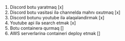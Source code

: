 1. Discord botu yaratmaq [x]
2. Discord botu vasitəsi ilə channelda mahnı oxutmaq [x]
3. Discord botunu youtube ilə əlaqələndirmək [x]
4. Youtube api ilə search etmək [x]
5. Botu containerə qurmaq []
6. AWS serverlərinə containeri deploy etmək []
